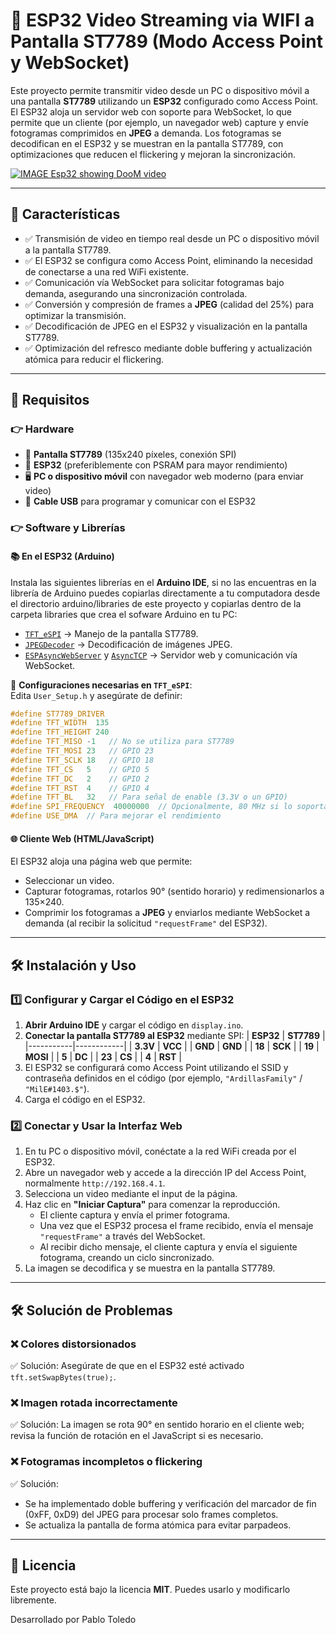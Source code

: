 # 🎥 ESP32 Video Streaming via WIFI a Pantalla ST7789 (Modo Access Point y WebSocket)

Este proyecto permite transmitir video desde un PC o dispositivo móvil a una pantalla **ST7789** utilizando un **ESP32** configurado como Access Point. El ESP32 aloja un servidor web con soporte para WebSocket, lo que permite que un cliente (por ejemplo, un navegador web) capture y envíe fotogramas comprimidos en **JPEG** a demanda. Los fotogramas se decodifican en el ESP32 y se muestran en la pantalla ST7789, con optimizaciones que reducen el flickering y mejoran la sincronización.

[![IMAGE Esp32 showing DooM video](https://raw.githubusercontent.com/pablotoledom/esp32-video-streaming/refs/heads/main/image.jpg)](https://www.youtube.com/watch?v=Cykcpi9xnGo)

---

## 🚀 Características
- ✅ Transmisión de video en tiempo real desde un PC o dispositivo móvil a la pantalla ST7789.
- ✅ El ESP32 se configura como Access Point, eliminando la necesidad de conectarse a una red WiFi existente.
- ✅ Comunicación vía WebSocket para solicitar fotogramas bajo demanda, asegurando una sincronización controlada.
- ✅ Conversión y compresión de frames a **JPEG** (calidad del 25%) para optimizar la transmisión.
- ✅ Decodificación de JPEG en el ESP32 y visualización en la pantalla ST7789.
- ✅ Optimización del refresco mediante doble buffering y actualización atómica para reducir el flickering.

---

## 📌 Requisitos

### 👉 **Hardware**
- 🎣 **Pantalla ST7789** (135x240 píxeles, conexión SPI)
- 🎒 **ESP32** (preferiblemente con PSRAM para mayor rendimiento)
- 🖥️ **PC o dispositivo móvil** con navegador web moderno (para enviar video)
- 🔌 **Cable USB** para programar y comunicar con el ESP32

### 👉 **Software y Librerías**

#### 📚 **En el ESP32 (Arduino)**
Instala las siguientes librerías en el **Arduino IDE**, si no las encuentras en la librería de Arduino puedes copiarlas directamente a tu computadora desde el directorio arduino/libraries de este proyecto y copiarlas dentro de la carpeta libraries que crea el sofware Arduino en tu PC:
- [`TFT_eSPI`](https://github.com/Bodmer/TFT_eSPI) → Manejo de la pantalla ST7789.
- [`JPEGDecoder`](https://github.com/Bodmer/JPEGDecoder) → Decodificación de imágenes JPEG.
- [`ESPAsyncWebServer`](https://github.com/me-no-dev/ESPAsyncWebServer) y [`AsyncTCP`](https://github.com/me-no-dev/AsyncTCP) → Servidor web y comunicación vía WebSocket.

📌 **Configuraciones necesarias en `TFT_eSPI`**:  
Edita `User_Setup.h` y asegúrate de definir:
```cpp
#define ST7789_DRIVER
#define TFT_WIDTH  135
#define TFT_HEIGHT 240
#define TFT_MISO -1   // No se utiliza para ST7789
#define TFT_MOSI 23   // GPIO 23
#define TFT_SCLK 18   // GPIO 18
#define TFT_CS   5    // GPIO 5
#define TFT_DC   2    // GPIO 2
#define TFT_RST  4    // GPIO 4
#define TFT_BL   32   // Para señal de enable (3.3V o un GPIO)
#define SPI_FREQUENCY  40000000  // Opcionalmente, 80 MHz si lo soporta el display
#define USE_DMA  // Para mejorar el rendimiento
```

#### 🌐 **Cliente Web (HTML/JavaScript)**
El ESP32 aloja una página web que permite:
- Seleccionar un video.
- Capturar fotogramas, rotarlos 90° (sentido horario) y redimensionarlos a 135×240.
- Comprimir los fotogramas a **JPEG** y enviarlos mediante WebSocket a demanda (al recibir la solicitud `"requestFrame"` del ESP32).

---

## 🛠️ Instalación y Uso

### 1️⃣ **Configurar y Cargar el Código en el ESP32**
1. **Abrir Arduino IDE** y cargar el código en `display.ino`.
2. **Conectar la pantalla ST7789 al ESP32** mediante SPI:
   | **ESP32** | **ST7789** |
   |-----------|------------|
   | **3.3V**  | **VCC**    |
   | **GND**   | **GND**    |
   | **18**    | **SCK**    |
   | **19**    | **MOSI**   |
   | **5**     | **DC**     |
   | **23**    | **CS**     |
   | **4**     | **RST**    |
3. El ESP32 se configurará como Access Point utilizando el SSID y contraseña definidos en el código (por ejemplo, `"ArdillasFamily"` / `"MilE#1403.$"`).
4. Carga el código en el ESP32.

### 2️⃣ **Conectar y Usar la Interfaz Web**
1. En tu PC o dispositivo móvil, conéctate a la red WiFi creada por el ESP32.
2. Abre un navegador web y accede a la dirección IP del Access Point, normalmente `http://192.168.4.1`.
3. Selecciona un video mediante el input de la página.
4. Haz clic en **"Iniciar Captura"** para comenzar la reproducción.  
   - El cliente captura y envía el primer fotograma.
   - Una vez que el ESP32 procesa el frame recibido, envía el mensaje `"requestFrame"` a través del WebSocket.
   - Al recibir dicho mensaje, el cliente captura y envía el siguiente fotograma, creando un ciclo sincronizado.
5. La imagen se decodifica y se muestra en la pantalla ST7789.

---

## 🛠️ Solución de Problemas

### ❌ **Colores distorsionados**
✅ Solución: Asegúrate de que en el ESP32 esté activado `tft.setSwapBytes(true);`.

### ❌ **Imagen rotada incorrectamente**
✅ Solución: La imagen se rota 90° en sentido horario en el cliente web; revisa la función de rotación en el JavaScript si es necesario.

### ❌ **Fotogramas incompletos o flickering**
✅ Solución:
- Se ha implementado doble buffering y verificación del marcador de fin (0xFF, 0xD9) del JPEG para procesar solo frames completos.
- Se actualiza la pantalla de forma atómica para evitar parpadeos.

---

## 📝 Licencia

Este proyecto está bajo la licencia **MIT**. Puedes usarlo y modificarlo libremente.

Desarrollado por Pablo Toledo

